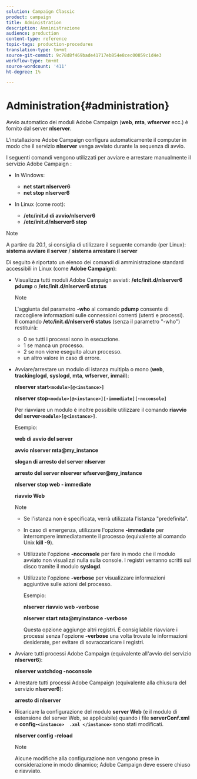 ```yaml
---
solution: Campaign Classic
product: campaign
title: Administration
description: Amministrazione
audience: production
content-type: reference
topic-tags: production-procedures
translation-type: tm+mt
source-git-commit: 9c78d8f469bade41717eb854e8cec00859c1d4e3
workflow-type: tm+mt
source-wordcount: '411'
ht-degree: 1%

---
```



# Administration{#administration}

Avvio automatico dei moduli Adobe Campaign  (**web**, **mta**, **wfserver** ecc.) è fornito dal server **nlserver**.

L&#39;installazione  Adobe Campaign configura automaticamente il computer in modo che il servizio **nlserver** venga avviato durante la sequenza di avvio.

I seguenti comandi vengono utilizzati per avviare e arrestare manualmente il servizio Adobe Campaign :

* In Windows:

   * **net start nlserver6**
   * **net stop nlserver6**

* In Linux (come root):

   * **/etc/init.d di avvio/nlserver6**
   * **/etc/init.d/nlserver6 stop**

>[!NOTE]
>
>A partire da 20.1, si consiglia di utilizzare il seguente comando (per Linux): **sistema avviare il server** / **sistema arrestare il server**

Di seguito è riportato un elenco dei comandi di amministrazione standard accessibili in Linux (come **Adobe Campaign**):

* Visualizza tutti  moduli Adobe Campaign avviati: **/etc/init.d/nlserver6 pdump** o **/etc/init.d/nlserver6 status**

   >[!NOTE]
   >
   >L&#39;aggiunta del parametro **-who** al comando **pdump** consente di raccogliere informazioni sulle connessioni correnti (utenti e processi).\
   >Il comando **/etc/init.d/nlserver6 status** (senza il parametro &quot;-who&quot;) restituirà:
   >
   >    * 0 se tutti i processi sono in esecuzione.
   >    * 1 se manca un processo.
   >    * 2 se non viene eseguito alcun processo.
   >    * un altro valore in caso di errore.


* Avviare/arrestare un modulo di istanza multipla o mono (**web**, **trackinglogd**, **syslogd**, **mta**, **wfserver**, **inmail**):

   **nlserver start`<module>[@<instance>]`**

   **nlserver stop`<module>[@<instance>][-immediate][-noconsole]`**

   Per riavviare un modulo è inoltre possibile utilizzare il comando **riavvio del server`<module>[@<instance>]`**.

   Esempio:

   **web di avvio del server**

   **avvio nlserver mta@my_instance**

   **slogan di arresto del server nlserver**

   **arresto del server nlserver wfserver@my_instance**

   **nlserver stop web - immediate**

   **riavvio Web**

   >[!NOTE]
   >
   >* Se l&#39;istanza non è specificata, verrà utilizzata l&#39;istanza &quot;predefinita&quot;.
   >* In caso di emergenza, utilizzare l&#39;opzione **-immediate** per interrompere immediatamente il processo (equivalente al comando Unix **kill -9**).
   >* Utilizzate l&#39;opzione **-noconsole** per fare in modo che il modulo avviato non visualizzi nulla sulla console. I registri verranno scritti sul disco tramite il modulo **syslogd**.
   >* Utilizzate l&#39;opzione **-verbose** per visualizzare informazioni aggiuntive sulle azioni del processo.
   >
   >   Esempio:
   >
   >   **nlserver riavvio web -verbose**
   >
   >   **nlserver start mta@myinstance -verbose**
   >
   >   Questa opzione aggiunge altri registri. È consigliabile riavviare i processi senza l&#39;opzione **-verbose** una volta trovate le informazioni desiderate, per evitare di sovraccaricare i registri.


* Avviare tutti  processi Adobe Campaign (equivalente all&#39;avvio del servizio **nlserver6**):

   **nlserver watchdog -noconsole**

* Arrestare tutti  processi Adobe Campaign (equivalente alla chiusura del servizio **nlserver6**):

   **arresto di nlserver**

* Ricaricare la configurazione del modulo **server Web** (e il modulo di estensione del server Web, se applicabile) quando i file **serverConf.xml** e **config-`<instance>  .xml </instance>`** sono stati modificati.

   **nlserver config -reload**

   >[!NOTE]
   >
   >Alcune modifiche alla configurazione non vengono prese in considerazione in modo dinamico;  Adobe Campaign deve essere chiuso e riavviato.

